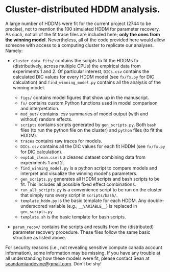 # Cluster-distributed HDDM analysis.

A large number of HDDMs were fit for the current project (2744 to be precise), not to mention the 100 simulated HDDM for parameter recovery. As such, not all of the fit trace files are included here; **only the ones from the winning model**. Nevertheless, all of the code provided here would allow someone with access to a computing cluster to replicate our analyses. Namely: 

- `cluster_data_fits/` contains the scripts to fit the HDDMs to (distributively, across multiple CPUs) the empirical data from experiments 1 and 2. Of particular interest, `DICs.csv` contains the calculated DIC values for every HDDM model (see `fx/fx.py` for DIC calculation) and `find_winning_model.py` contains all the analysis of the winning model.
    - `figs/` contains model figures that show up in the manuscript.
    - `fx/` contains custom Python functions used in model comparison and interpretation.
    - `mod_out/` contains .csv summaries of model output (with and without) random effects.
    - `scripts` contains scripts generated by `gen_scripts.py`. Both `bash` files (to run the python file on the cluster) and `python` files (to fit the HDDM). 
    - `traces` contains raw traces for models.
    - `DICs.csv` contains all the DIC values for each fit HDDM (see `fx/fx.py` for DIC calculation).
    - `exp1ab_clean.csv` is a cleaned dataset combining data from experiments 1 and 2. 
    - `find_winning_model.py` is a python script to compare models and interpret and visualize the winning model's parameters. 
    - `gen_scripts.py` generates all HDDM scripts and bash scripts to be fit. This includes all possible fixed effect combinations. 
    - `run_all_scripts.py` is a convenience script to be run on the cluster that simply runs every script in `scripts/bash/`. 
    - `template_hddm.py` is the basic template for each HDDM. Any double-underscored variable (e.g., `__VARIABLE__`) is replaced in `gen_scripts.py`
    - `template.sh` is the basic template for bash scripts. 

- `param_recov/` contains the scripts and results from the (distributed) parameter recovery procedure. These files follow the same basic structure as listed above. 

For security reasons (i.e., not revealing sensitive compute canada account information), some information may be missing. If you have any trouble at all understanding how these models were fit, please contact Sean at seandamiandevine@gmail.com. Don't be shy!


